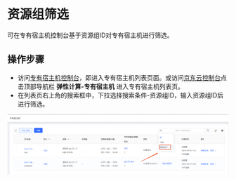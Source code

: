 # 资源组筛选

可在专有宿主机控制台基于资源组ID对专有宿主机进行筛选。

## 操作步骤

- 访问[专有宿主机控制台](https://cns-console.jdcloud.com/host/dedicatedHost/list)，即进入专有宿主机列表页面。或访问[京东云控制台](https://console.jdcloud.com)点击顶部导航栏 **弹性计算-专有宿主机** 进入专有宿主机列表页。
- 在列表页右上角的搜索框中，下拉选择搜索条件-资源组ID，输入资源组ID后进行筛选。

![](../../../../../image/dh/dh-rg-search.png)
